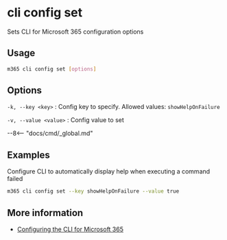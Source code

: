 # cli config set

Sets CLI for Microsoft 365 configuration options

## Usage

```sh
m365 cli config set [options]
```

## Options

`-k, --key <key>`
: Config key to specify. Allowed values: `showHelpOnFailure`

`-v, --value <value>`
: Config value to set

--8<-- "docs/cmd/_global.md"

## Examples

Configure CLI to automatically display help when executing a command failed

```sh
m365 cli config set --key showHelpOnFailure --value true
```

## More information

- [Configuring the CLI for Microsoft 365](../../../user-guide/configuring-cli.md)